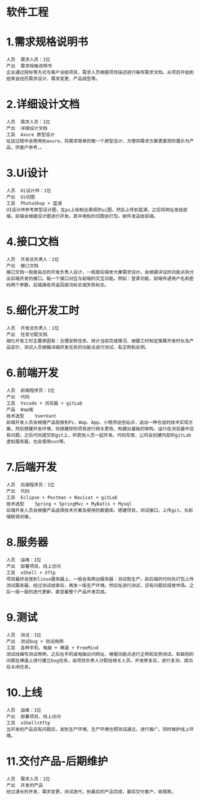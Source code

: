 # 软件工程
# 1.需求规格说明书
    人员	需求人员：1位
    产出	需求规格说明书
    企业通过投标等方式与客户谈拢项目，需求人员根据项目描述进行编写需求文档。从项目开始到结束会经历需求设计、需求变更、产品成型等。
# 2.详细设计文档
    人员	需求人员：1位
    产出	详细设计文档
    工具  Axure 原型设计
    在这过程中会使用到axure，将需求简单的做一个原型设计，方便将需求方案更直观的展示为产品，供客户参考，。
# 3.Ui设计
    人员	Ui设计师：1位
    产出	Ui切图
    工具	PhotoShop + 蓝湖
    UI设计师参考原型设计图，在ps上绘制出美观的ui图，然后上传到蓝湖，之后将网址发给前端，前端会根据设计图进行开发。其中用到的切图会打包，邮件发送给前端。
# 4.接口文档
    人员	开发总负责人：1位
    产出	接口文档
    接口文档一般是由总的开发负责人设计，一般是后端老大兼需求设计。会根据详设的功能点拆分出后端开发的接口。每一个接口对应与前端的交互功能。例如：登录功能，前端传递用户名和密码两个参数，后端接收并返回成功标志或失败标志。
# 5.细化开发工时
    人员	开发总负责人：1位
    产出	任务分配文档
    细化开发工时主要原因有：合理安排任务、统计当前完成情况、根据工时制定推算开发时长及产品定价、测试人员根据详细开发任务的功能点进行测试，有正例和反例。
# 6.前端开发
    人员	前端程序员：1位
    产出	代码
    工具	Vscode + 浏览器 + gitLab
    产品	Wap端
    技术选型	Vue+Vant
    前端开发人员会根据产品投放到Pc、Wap、App、小程序这些站点，选出一种合适的技术实现方案。然后搭建开发环境，将搭建好的项目进行相关更改，构建出基础的架构，运行在浏览器中没有问题。之后代码提交到git上，供其他人员一起开发。代码存放，公司会创建内部的gitLab虚拟服务器，也会使用svn等。
# 7.后端开发
    人员	后端程序员：1位
    产出	代码
    工具	Eclipse + Postman + Navicat + gitLab
    技术选型	Spring + SpringMvc + MyBatis + Mysql
    后端开发人员会根据产品选择技术方案及使用的数据库。搭建项目，测试接口，上传git。与前端联调对接。
# 8.服务器
    人员	运维：1位
    产出	部署项目，线上访问
    工具	xShell + Xftp
    项目最终会放到linux服务器上，一般会有两台服务器：测试和生产。前后端的代码先打包上传测试服务器，经过测试结束后，再发一版生产环境。然后在进行测试，没有问题后投放市场。之后一版一版的迭代更新，直至着整个产品开发完成。
# 9.测试
    人员	测试：1位
    产出	测试bug + 测试用例
    工具	各种手机、电脑 + 禅道 + FreeMind
    测试线编写测试用例，之后在手机或电脑访问网址，根据功能点进行正例和反例测试，有缺陷的问题在禅道上进行建立bug任务，由项目负责人分配给相关人员。开发修复后，进行复测，成功后关闭任务。
# 10.上线
    人员	运维：1位
    产出	部署项目，线上访问
    工具	xShell+Xftp
    当开发的产品没有问题后，发到生产环境，生产环境也预测试通过，进行推广。同时维护线上环境。
# 11.交付产品-后期维护
    人员	需求人员：1位
    产出	开发的产品
    经过漫长的开发，需求变更，测试迭代，到最后的产品完成，最后交付客户，收尾款。




